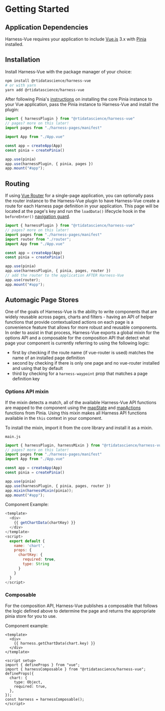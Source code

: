 # Getting Started

## Application Dependencies
Harness-Vue requires your application to include [Vue.js](https://vuejs.org/) 3.x with [Pinia](https://pinia.vuejs.org/) installed.

## Installation
Install Harness-Vue with the package manager of your choice:
```sh
npm install @rtidatascience/harness-vue
# or with yarn
yarn add @rtidatascience/harness-vue
```

After following Pinia's [instructions](https://pinia.vuejs.org/getting-started.html) on installing the core Pinia instance to your Vue application, pass the Pinia instance to Harness-Vue and install the plugin:

```js
import { harnessPlugin } from "@rtidatascience/harness-vue"
// pages? more on this later!
import pages from "./harness-pages/manifest"

import App from "./App.vue"

const app = createApp(App)
const pinia = createPinia()

app.use(pinia)
app.use(harnessPlugin, { pinia, pages })
app.mount("#app");
```

## Routing
If using [Vue Router](https://router.vuejs.org/) for a single-page application, you can optionally pass the router instance to the Harness-Vue plugin to have Harness-Vue create a route for each Harness page definition in your application. This page will be located at the page's key and run the `loadData()` lifecycle hook in the `beforeEnter()` [navigation guard](https://router.vuejs.org/guide/advanced/navigation-guards.html#per-route-guard).

```js
import { harnessPlugin } from "@rtidatascience/harness-vue"
// pages? more on this later!
import pages from "./harness-pages/manifest"
import router from "./router";
import App from "./App.vue"

const app = createApp(App)
const pinia = createPinia()

app.use(pinia)
app.use(harnessPlugin, { pinia, pages, router })
// add the router to the application AFTER Harness-Vue
app.use(router);
app.mount("#app");
```
## Automagic Page Stores
One of the goals of Harness-Vue is the ability to write components that are widely reusable across pages, charts and filters - having an API of helper functions that provide contextualized actions on each page is a convenience feature that allows for more robust and reusable components. In order to assist in that process, Harness-Vue exports a global mixin for the options API and a composable for the composition API that detect what page your component is currently referring to using the following logic:

  * first by checking if the route name (if vue-router is used) matches the name of an installed page definition
  * second by checking if there is only one page and no vue-router installed and using that by default
  * third by checking for a `harness-waypoint` prop that matches a page definition key


### Options API mixin

If the mixin detects a match, all of the available Harness-Vue API functions are mapped to the component using the [mapState](https://pinia.vuejs.org/core-concepts/state.html#usage-with-the-options-api) and [mapActions](https://pinia.vuejs.org/core-concepts/actions.html#without-setup) functions from Pinia. Using this mixin makes all Harness API functions available in the `this` context in your component.

To install the mixin, import it from the core library and install it as a mixin.

`main.js`
```js
import { harnessPlugin, harnessMixin } from "@rtidatascience/harness-vue"
// pages? more on this later!
import pages from "./harness-pages/manifest"
import App from "./App.vue"

const app = createApp(App)
const pinia = createPinia()

app.use(pinia)
app.use(harnessPlugin, { pinia, pages, router })
app.mixin(harnessMixin(pinia));
app.mount("#app");
```

Component Example:
```js
<template>
  <div>
    {{ getChartData(chartKey) }}
  </div>
</template>
<script>
  export default {
    name: 'chart',
    props: {
      chartKey: {
        required: true,
        type: String
      }
    }
  }
</script>
```

### Composable
For the composition API, Harness-Vue publishes a composable that follows the logic defined above to determine the page and returns the appropriate pinia store for you to use. 

Component example:
```vue 
<template>
  <div>
    {{ harness.getChartData(chart.key) }}
  </div>
</template>

<script setup>
import { defineProps } from "vue";
import { harnessComposable } from "@rtidatascience/harness-vue";
defineProps({
  chart: {
    type: Object,
    required: true,
  },
});
const harness = harnessComposable();
</script>

```